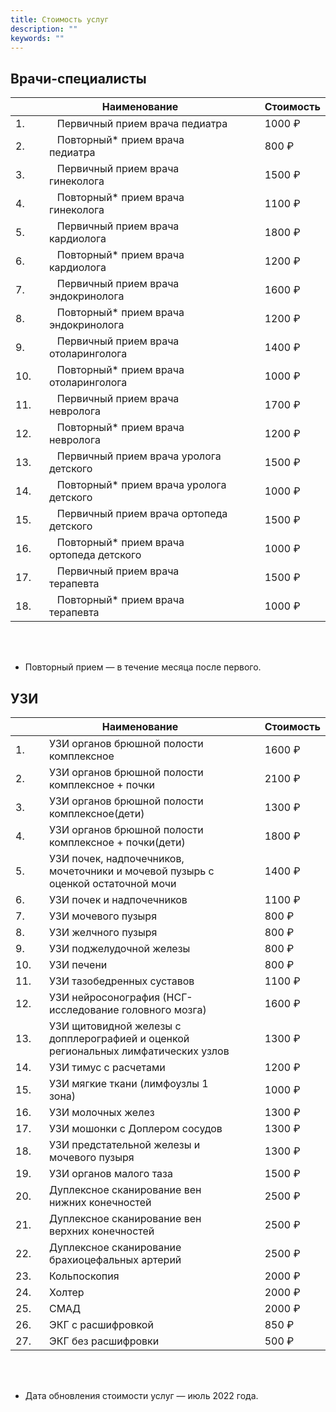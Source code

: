 ```yaml
---
title: Стоимость услуг
description: ""
keywords: ""
---
```


## Врачи-специалисты

|     				    | Наименование												    | 					           | Стоимость |
|-----------------------|---------------------------------------------------------------|------------------------------|-----------|
| 1.&nbsp;&nbsp;&nbsp;  | &nbsp;&nbsp;&nbsp;Первичный прием врача педиатра				|&nbsp;&nbsp;&nbsp;&nbsp;&nbsp;| 1000 ₽    |
| 2.&nbsp;&nbsp;&nbsp;  | &nbsp;&nbsp;&nbsp;Повторный* прием врача педиатра				|&nbsp;&nbsp;&nbsp;&nbsp;&nbsp;| 800 ₽     |
| 3.&nbsp;&nbsp;&nbsp;  | &nbsp;&nbsp;&nbsp;Первичный прием врача гинеколога			|&nbsp;&nbsp;&nbsp;&nbsp;&nbsp;| 1500 ₽    |
| 4.&nbsp;&nbsp;&nbsp;  | &nbsp;&nbsp;&nbsp;Повторный* прием врача гинеколога			|&nbsp;&nbsp;&nbsp;&nbsp;&nbsp;| 1100 ₽    |
| 5.&nbsp;&nbsp;&nbsp;  | &nbsp;&nbsp;&nbsp;Первичный прием врача кардиолога			|&nbsp;&nbsp;&nbsp;&nbsp;&nbsp;| 1800 ₽    |
| 6.&nbsp;&nbsp;&nbsp;  | &nbsp;&nbsp;&nbsp;Повторный* прием врача кардиолога			|&nbsp;&nbsp;&nbsp;&nbsp;&nbsp;| 1200 ₽    |
| 7.&nbsp;&nbsp;&nbsp;  | &nbsp;&nbsp;&nbsp;Первичный прием врача эндокринолога			|&nbsp;&nbsp;&nbsp;&nbsp;&nbsp;| 1600 ₽    |
| 8.&nbsp;&nbsp;&nbsp;  | &nbsp;&nbsp;&nbsp;Повторный* прием врача эндокринолога		|&nbsp;&nbsp;&nbsp;&nbsp;&nbsp;| 1200 ₽    |
| 9.&nbsp;&nbsp;&nbsp;  | &nbsp;&nbsp;&nbsp;Первичный прием врача отоларинголога		|&nbsp;&nbsp;&nbsp;&nbsp;&nbsp;| 1400 ₽    |
| 10.&nbsp;&nbsp;&nbsp; | &nbsp;&nbsp;&nbsp;Повторный* прием врача отоларинголога		|&nbsp;&nbsp;&nbsp;&nbsp;&nbsp;| 1000 ₽    |
| 11.&nbsp;&nbsp;&nbsp; | &nbsp;&nbsp;&nbsp;Первичный прием врача невролога				|&nbsp;&nbsp;&nbsp;&nbsp;&nbsp;| 1700 ₽    |
| 12.&nbsp;&nbsp;&nbsp; | &nbsp;&nbsp;&nbsp;Повторный* прием врача невролога			|&nbsp;&nbsp;&nbsp;&nbsp;&nbsp;| 1200 ₽    |
| 13.&nbsp;&nbsp;&nbsp; | &nbsp;&nbsp;&nbsp;Первичный прием врача уролога детского		|&nbsp;&nbsp;&nbsp;&nbsp;&nbsp;| 1500 ₽    |
| 14.&nbsp;&nbsp;&nbsp; | &nbsp;&nbsp;&nbsp;Повторный* прием врача уролога детского		|&nbsp;&nbsp;&nbsp;&nbsp;&nbsp;| 1000 ₽    |
| 15.&nbsp;&nbsp;&nbsp; | &nbsp;&nbsp;&nbsp;Первичный прием врача ортопеда детского		|&nbsp;&nbsp;&nbsp;&nbsp;&nbsp;| 1500 ₽    |
| 16.&nbsp;&nbsp;&nbsp; | &nbsp;&nbsp;&nbsp;Повторный* прием врача ортопеда детского	|&nbsp;&nbsp;&nbsp;&nbsp;&nbsp;| 1000 ₽    |
| 17.&nbsp;&nbsp;&nbsp; | &nbsp;&nbsp;&nbsp;Первичный прием врача терапевта				|&nbsp;&nbsp;&nbsp;&nbsp;&nbsp;| 1500 ₽    |
| 18.&nbsp;&nbsp;&nbsp; | &nbsp;&nbsp;&nbsp;Повторный* прием врача терапевта			|&nbsp;&nbsp;&nbsp;&nbsp;&nbsp;| 1000 ₽    |


&nbsp;<br>
&nbsp;<br>

* Повторный прием — в течение месяца после первого.

## УЗИ

|     				    | Наименование																			| 						 	   | Стоимость |
|-----------------------|---------------------------------------------------------------------------------------|------------------------------|-----------|
| 1.&nbsp;&nbsp;&nbsp;  | УЗИ органов брюшной полости комплексное  												|&nbsp;&nbsp;&nbsp;&nbsp;&nbsp;| 1600 ₽    |
| 2.&nbsp;&nbsp;&nbsp;  | УЗИ органов брюшной полости комплексное + почки 										|&nbsp;&nbsp;&nbsp;&nbsp;&nbsp;| 2100 ₽    |
| 3.&nbsp;&nbsp;&nbsp;  | УЗИ органов брюшной полости комплексное(дети)											|&nbsp;&nbsp;&nbsp;&nbsp;&nbsp;| 1300 ₽    |
| 4.&nbsp;&nbsp;&nbsp;  | УЗИ органов брюшной полости комплексное + почки(дети)									|&nbsp;&nbsp;&nbsp;&nbsp;&nbsp;| 1800 ₽    |
| 5.&nbsp;&nbsp;&nbsp;  | УЗИ почек, надпочечников, мочеточники и мочевой пузырь с оценкой остаточной мочи		|&nbsp;&nbsp;&nbsp;&nbsp;&nbsp;| 1400 ₽    |
| 6.&nbsp;&nbsp;&nbsp;  | УЗИ почек и надпочечников																|&nbsp;&nbsp;&nbsp;&nbsp;&nbsp;| 1100 ₽    |
| 7.&nbsp;&nbsp;&nbsp;  | УЗИ мочевого пузыря																	|&nbsp;&nbsp;&nbsp;&nbsp;&nbsp;| 800  ₽    |
| 8.&nbsp;&nbsp;&nbsp;  | УЗИ желчного пузыря																	|&nbsp;&nbsp;&nbsp;&nbsp;&nbsp;| 800  ₽    |
| 9.&nbsp;&nbsp;&nbsp;  | УЗИ поджелудочной железы																|&nbsp;&nbsp;&nbsp;&nbsp;&nbsp;| 800  ₽    |
| 10.&nbsp;&nbsp;&nbsp; | УЗИ печени																			|&nbsp;&nbsp;&nbsp;&nbsp;&nbsp;| 800  ₽    |
| 11.&nbsp;&nbsp;&nbsp; | УЗИ тазобедренных суставов															|&nbsp;&nbsp;&nbsp;&nbsp;&nbsp;| 1100 ₽    |
| 12.&nbsp;&nbsp;&nbsp; | УЗИ нейросонография (НСГ-исследование головного мозга)								|&nbsp;&nbsp;&nbsp;&nbsp;&nbsp;| 1600 ₽    |
| 13.&nbsp;&nbsp;&nbsp; | УЗИ щитовидной железы с допплерографией и оценкой региональных лимфатических узлов	|&nbsp;&nbsp;&nbsp;&nbsp;&nbsp;| 1300 ₽    |
| 14.&nbsp;&nbsp;&nbsp; | УЗИ тимус с расчетами																	|&nbsp;&nbsp;&nbsp;&nbsp;&nbsp;| 1200 ₽    |
| 15.&nbsp;&nbsp;&nbsp; | УЗИ мягкие ткани (лимфоузлы 1 зона)													|&nbsp;&nbsp;&nbsp;&nbsp;&nbsp;| 1000 ₽    |
| 16.&nbsp;&nbsp;&nbsp; | УЗИ молочных желез																	|&nbsp;&nbsp;&nbsp;&nbsp;&nbsp;| 1300 ₽    |
| 17.&nbsp;&nbsp;&nbsp; | УЗИ мошонки с Доплером сосудов														|&nbsp;&nbsp;&nbsp;&nbsp;&nbsp;| 1300 ₽    |
| 18.&nbsp;&nbsp;&nbsp; | УЗИ предстательной железы и мочевого пузыря											|&nbsp;&nbsp;&nbsp;&nbsp;&nbsp;| 1300 ₽    |
| 19.&nbsp;&nbsp;&nbsp; | УЗИ органов малого таза																|&nbsp;&nbsp;&nbsp;&nbsp;&nbsp;| 1500 ₽    |
| 20.&nbsp;&nbsp;&nbsp; | Дуплексное сканирование вен нижних конечностей										|&nbsp;&nbsp;&nbsp;&nbsp;&nbsp;| 2500 ₽    |
| 21.&nbsp;&nbsp;&nbsp; | Дуплексное сканирование вен верхних конечностей										|&nbsp;&nbsp;&nbsp;&nbsp;&nbsp;| 2500 ₽    |
| 22.&nbsp;&nbsp;&nbsp; | Дуплексное сканирование брахиоцефальных артерий										|&nbsp;&nbsp;&nbsp;&nbsp;&nbsp;| 2500 ₽    |
| 23.&nbsp;&nbsp;&nbsp; | Кольпоскопия																			|&nbsp;&nbsp;&nbsp;&nbsp;&nbsp;| 2000 ₽    |
| 24.&nbsp;&nbsp;&nbsp; | Холтер																				|&nbsp;&nbsp;&nbsp;&nbsp;&nbsp;| 2000 ₽    |
| 25.&nbsp;&nbsp;&nbsp; | СМАД																					|&nbsp;&nbsp;&nbsp;&nbsp;&nbsp;| 2000 ₽    |
| 26.&nbsp;&nbsp;&nbsp; | ЭКГ с расшифровкой																	|&nbsp;&nbsp;&nbsp;&nbsp;&nbsp;| 850  ₽    |
| 27.&nbsp;&nbsp;&nbsp; | ЭКГ без расшифровки																	|&nbsp;&nbsp;&nbsp;&nbsp;&nbsp;| 500  ₽    |


&nbsp;<br>
&nbsp;<br>

* Дата обновления стоимости услуг — июль 2022 года.


